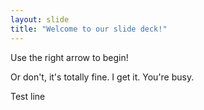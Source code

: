 ```yaml
---
layout: slide
title: "Welcome to our slide deck!"
---
```


Use the right arrow to begin!

Or don't, it's totally fine. I get it. You're busy. 

Test line
